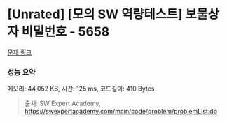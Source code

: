 # [Unrated] [모의 SW 역량테스트] 보물상자 비밀번호 - 5658 

[문제 링크](https://swexpertacademy.com/main/code/problem/problemDetail.do?contestProbId=AWXRUN9KfZ8DFAUo) 

### 성능 요약

메모리: 44,052 KB, 시간: 125 ms, 코드길이: 410 Bytes



> 출처: SW Expert Academy, https://swexpertacademy.com/main/code/problem/problemList.do
